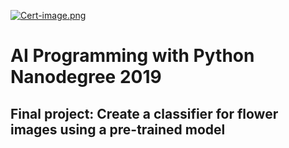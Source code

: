[![Cert-image.png](https://i.postimg.cc/HL74T2dk/Cert-image.png)](https://postimg.cc/67tG0C8k) 
<br>
# AI Programming with Python Nanodegree 2019
## Final project: Create a classifier for flower images using a pre-trained model

